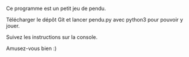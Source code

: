 Ce programme est un petit jeu de pendu.

Télécharger le dépôt Git et lancer pendu.py avec python3 pour pouvoir y jouer.

Suivez les instructions sur la console.

Amusez-vous bien :)